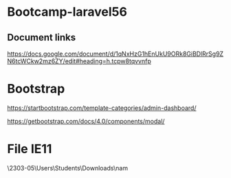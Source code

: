 # Bootcamp-laravel56

## Document links
https://docs.google.com/document/d/1qNxHzG1hEnUkU9ORk8GiBDlRrSg9ZN6tcWCkw2mz6ZY/edit#heading=h.tcpw8tqvvnfp

# Bootstrap
https://startbootstrap.com/template-categories/admin-dashboard/

https://getbootstrap.com/docs/4.0/components/modal/

# File IE11

\\2303-05\Users\Students\Downloads\nam
